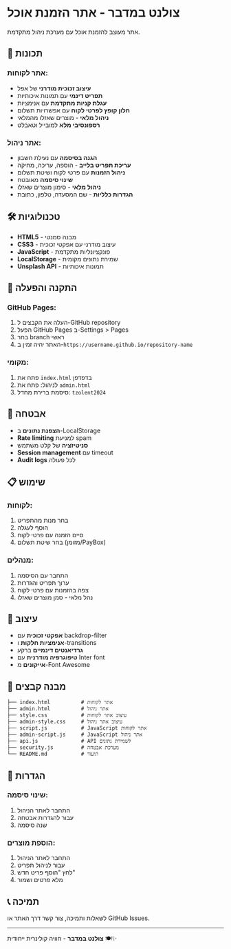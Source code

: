 # צולנט במדבר - אתר הזמנת אוכל

אתר מעוצב להזמנת אוכל עם מערכת ניהול מתקדמת.

## 🚀 תכונות

### אתר לקוחות:
- **עיצוב זכוכית מודרני** של אפל
- **תפריט דינמי** עם תמונות איכותיות
- **עגלת קניות מתקדמת** עם אנימציות
- **חלון קופץ לפרטי לקוח** עם אפשרויות תשלום
- **ניהול מלאי** - מוצרים שאזלו מהמלאי
- **רספונסיבי מלא** למובייל וטאבלט

### אתר ניהול:
- **הגנה בסיסמה** עם נעילת חשבון
- **עריכת תפריט בלייב** - הוספה, עריכה, מחיקה
- **ניהול הזמנות** עם פרטי לקוח ושיטת תשלום
- **שינוי סיסמה** מאובטח
- **ניהול מלאי** - סימון מוצרים שאזלו
- **הגדרות כלליות** - שם המסעדה, טלפון, כתובת

## 🛠️ טכנולוגיות

- **HTML5** - מבנה סמנטי
- **CSS3** - עיצוב מודרני עם אפקטי זכוכית
- **JavaScript** - פונקציונליות מתקדמת
- **LocalStorage** - שמירת נתונים מקומית
- **Unsplash API** - תמונות איכותיות

## 📱 התקנה והפעלה

### GitHub Pages:
1. העלה את הקבצים ל-GitHub repository
2. הפעל GitHub Pages ב-Settings > Pages
3. בחר branch ראשי
4. האתר יהיה זמין ב-`https://username.github.io/repository-name`

### מקומי:
1. פתח את `index.html` בדפדפן
2. לניהול: פתח את `admin.html`
3. סיסמת ברירת מחדל: `tzolent2024`

## 🔐 אבטחה

- **הצפנת נתונים** ב-LocalStorage
- **Rate limiting** למניעת spam
- **סניטיזציה** של קלט משתמש
- **Session management** עם timeout
- **Audit logs** לכל פעולה

## 📋 שימוש

### לקוחות:
1. בחר מנות מהתפריט
2. הוסף לעגלה
3. סיים הזמנה עם פרטי לקוח
4. בחר שיטת תשלום (מזומן/PayBox)

### מנהלים:
1. התחבר עם הסיסמה
2. ערוך תפריט והגדרות
3. צפה בהזמנות עם פרטי לקוח
4. נהל מלאי - סמן מוצרים שאזלו

## 🎨 עיצוב

- **אפקטי זכוכית** עם backdrop-filter
- **אנימציות חלקות** ו-transitions
- **גרדיאנטים דינמיים** ברקע
- **טיפוגרפיה מודרנית** עם Inter font
- **אייקונים** מ-Font Awesome

## 📁 מבנה קבצים

```
├── index.html          # אתר לקוחות
├── admin.html          # אתר ניהול
├── style.css           # עיצוב אתר לקוחות
├── admin-style.css     # עיצוב אתר ניהול
├── script.js           # JavaScript אתר לקוחות
├── admin-script.js     # JavaScript אתר ניהול
├── api.js              # API לשמירת נתונים
├── security.js         # מערכת אבטחה
└── README.md           # תיעוד
```

## 🔧 הגדרות

### שינוי סיסמה:
1. התחבר לאתר הניהול
2. עבור להגדרות אבטחה
3. שנה סיסמה

### הוספת מוצרים:
1. התחבר לאתר הניהול
2. עבור לניהול תפריט
3. לחץ "הוסף פריט חדש"
4. מלא פרטים ושמור

## 📞 תמיכה

לשאלות ותמיכה, צור קשר דרך האתר או GitHub Issues.


---

**צולנט במדבר** - חוויה קולינרית ייחודית 🍽️✨
